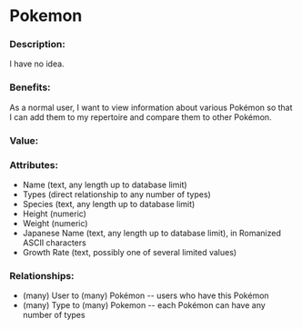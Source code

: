# Pokemon

### Description:

I have no idea.

### Benefits:
As a normal user, I want to view information about various Pokémon so that
I can add them to my repertoire and compare them to other Pokémon.

### Value:

### Attributes:

* Name (text, any length up to database limit)
* Types (direct relationship to any number of types)
* Species (text, any length up to database limit)
* Height (numeric)
* Weight (numeric)
* Japanese Name (text, any length up to database limit), in Romanized
  ASCII characters
* Growth Rate (text, possibly one of several limited values)

### Relationships:

* (many) User to (many) Pokémon -- users who have this Pokémon
* (many) Type to (many) Pokemon -- each Pokémon can have any number of
  types
